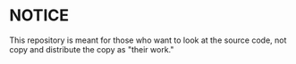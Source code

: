 # NOTICE
This repository is meant for those who want to look at the source code, not copy and distribute the copy as "their work."
